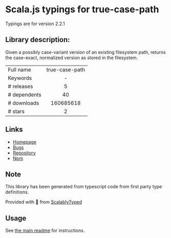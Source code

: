 
# Scala.js typings for true-case-path

Typings are for version 2.2.1

## Library description:
Given a possibly case-variant version of an existing filesystem path, returns the case-exact, normalized version as stored in the filesystem.

|                    |                 |
| ------------------ | :-------------: |
| Full name          | true-case-path |
| Keywords           | - |
| # releases         | 5 |
| # dependents       | 40 |
| # downloads        | 160685618 |
| # stars            | 2 |

## Links
- [Homepage](https://github.com/Profiscience/true-case-path#readme)
- [Bugs](https://github.com/Profiscience/true-case-path/issues)
- [Repository](https://github.com/Profiscience/true-case-path)
- [Npm](https://www.npmjs.com/package/true-case-path)
    


## Note
This library has been generated from typescript code from first party type definitions.

Provided with :purple_heart: from [ScalablyTyped](https://github.com/oyvindberg/ScalablyTyped)

## Usage
See [the main readme](../../readme.md) for instructions.


